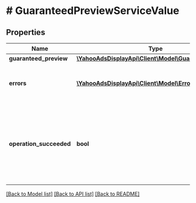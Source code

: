 # # GuaranteedPreviewServiceValue

## Properties

Name | Type | Description | Notes
------------ | ------------- | ------------- | -------------
**guaranteed_preview** | [**\YahooAdsDisplayApi\Client\Model\GuaranteedPreview**](GuaranteedPreview.md) |  | [optional]
**errors** | [**\YahooAdsDisplayApi\Client\Model\Error[]**](Error.md) | &lt;div lang&#x3D;\&quot;ja\&quot;&gt;エラー内容です。&lt;/div&gt; &lt;div lang&#x3D;\&quot;en\&quot;&gt;Error content.&lt;/div&gt; | [optional]
**operation_succeeded** | **bool** | &lt;div lang&#x3D;\&quot;ja\&quot;&gt;処理結果です。trueの場合は、処理は成功しました。falseの場合は処理が失敗しています。&lt;/div&gt; &lt;div lang&#x3D;\&quot;en\&quot;&gt;The process results. If true, the process succeeded. If false, the process failed.&lt;/div&gt; | [optional]

[[Back to Model list]](../../README.md#models) [[Back to API list]](../../README.md#endpoints) [[Back to README]](../../README.md)
